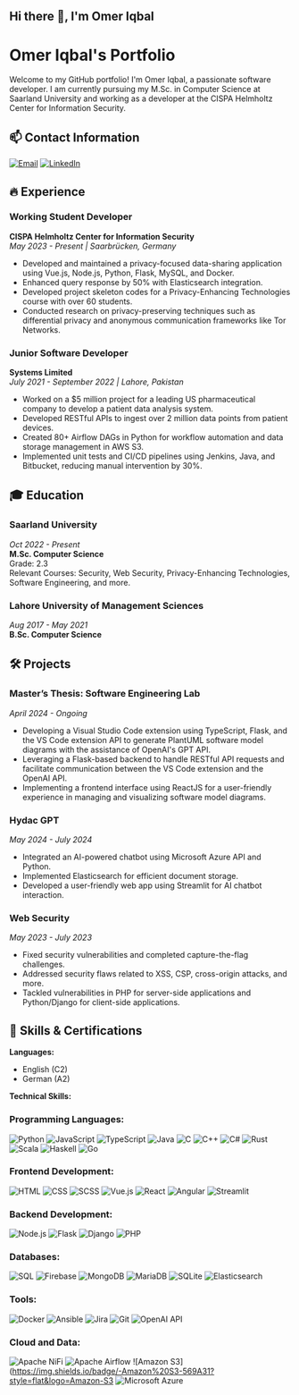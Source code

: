 ## Hi there 👋, I'm Omer Iqbal

<!--
**omer6000/omer6000** is a ✨ _special_ ✨ repository because its `README.md` (this file) appears on your GitHub profile.

Here are some ideas to get you started:

- 🔭 I’m currently working on ...
- 🌱 I’m currently learning ...
- 👯 I’m looking to collaborate on ...
- 🤔 I’m looking for help with ...
- 💬 Ask me about ...
- 📫 How to reach me: ...
- 😄 Pronouns: ...
- ⚡ Fun fact: ...
-->


# Omer Iqbal's Portfolio

Welcome to my GitHub portfolio! I'm Omer Iqbal, a passionate software developer. I am currently pursuing my M.Sc. in Computer Science at Saarland University and working as a developer at the CISPA Helmholtz Center for Information Security.

## 📫 Contact Information

[![Email](https://img.shields.io/badge/-Email-D14836?style=flat&logo=Gmail&logoColor=white)](mailto:omeriqbal7@hotmail.com)
[![LinkedIn](https://img.shields.io/badge/-LinkedIn-0077B5?style=flat&logo=LinkedIn&logoColor=white)](https://www.linkedin.com/in/omer6000)

## 🔥 Experience

### Working Student Developer
**CISPA Helmholtz Center for Information Security**  
*May 2023 - Present | Saarbrücken, Germany*

- Developed and maintained a privacy-focused data-sharing application using Vue.js, Node.js, Python, Flask, MySQL, and Docker.
- Enhanced query response by 50% with Elasticsearch integration.
- Developed project skeleton codes for a Privacy-Enhancing Technologies course with over 60 students.
- Conducted research on privacy-preserving techniques such as differential privacy and anonymous communication frameworks like Tor Networks.

### Junior Software Developer
**Systems Limited**  
*July 2021 - September 2022 | Lahore, Pakistan*

- Worked on a $5 million project for a leading US pharmaceutical company to develop a patient data analysis system.
- Developed RESTful APIs to ingest over 2 million data points from patient devices.
- Created 80+ Airflow DAGs in Python for workflow automation and data storage management in AWS S3.
- Implemented unit tests and CI/CD pipelines using Jenkins, Java, and Bitbucket, reducing manual intervention by 30%.

## 🎓 Education

### Saarland University
*Oct 2022 - Present*  
**M.Sc. Computer Science**  
Grade: 2.3  
Relevant Courses: Security, Web Security, Privacy-Enhancing Technologies, Software Engineering, and more.

### Lahore University of Management Sciences
*Aug 2017 - May 2021*  
**B.Sc. Computer Science**

## 🛠️ Projects

### Master’s Thesis: Software Engineering Lab
*April 2024 - Ongoing*

- Developing a Visual Studio Code extension using TypeScript, Flask, and the VS Code extension API to generate PlantUML software model diagrams with the assistance of OpenAI's GPT API.
- Leveraging a Flask-based backend to handle RESTful API requests and facilitate communication between the VS Code extension and the OpenAI API.
- Implementing a frontend interface using ReactJS for a user-friendly experience in managing and visualizing software model diagrams.

### Hydac GPT
*May 2024 - July 2024*

- Integrated an AI-powered chatbot using Microsoft Azure API and Python.
- Implemented Elasticsearch for efficient document storage.
- Developed a user-friendly web app using Streamlit for AI chatbot interaction.

### Web Security
*May 2023 - July 2023*

- Fixed security vulnerabilities and completed capture-the-flag challenges.
- Addressed security flaws related to XSS, CSP, cross-origin attacks, and more.
- Tackled vulnerabilities in PHP for server-side applications and Python/Django for client-side applications.

## 📜 Skills & Certifications

**Languages:**
- English (C2)
- German (A2)

**Technical Skills:**

### Programming Languages:

![Python](https://img.shields.io/badge/-Python-3776AB?style=flat&logo=Python&logoColor=white)
![JavaScript](https://img.shields.io/badge/-JavaScript-F7DF1E?style=flat&logo=JavaScript&logoColor=black)
![TypeScript](https://img.shields.io/badge/-TypeScript-3178C6?style=flat&logo=TypeScript&logoColor=white)
![Java](https://img.shields.io/badge/-Java-007396?style=flat&logo=Java&logoColor=white)
![C](https://img.shields.io/badge/-C-00599C?style=flat&logo=C&logoColor=white)
![C++](https://img.shields.io/badge/-C++-00599C?style=flat&logo=C%2B%2B&logoColor=white)
![C#](https://img.shields.io/badge/-C%23-239120?style=flat&logo=C-Sharp&logoColor=white)
![Rust](https://img.shields.io/badge/-Rust-000000?style=flat&logo=Rust&logoColor=white)
![Scala](https://img.shields.io/badge/-Scala-DC322F?style=flat&logo=Scala&logoColor=white)
![Haskell](https://img.shields.io/badge/-Haskell-5D4F85?style=flat&logo=Haskell&logoColor=white)
![Go](https://img.shields.io/badge/-Go-00ADD8?style=flat&logo=Go&logoColor=white)

### Frontend Development:

![HTML](https://img.shields.io/badge/-HTML5-E34F26?style=flat&logo=HTML5&logoColor=white)
![CSS](https://img.shields.io/badge/-CSS3-1572B6?style=flat&logo=CSS3&logoColor=white)
![SCSS](https://img.shields.io/badge/-SCSS-CC6699?style=flat&logo=Sass&logoColor=white)
![Vue.js](https://img.shields.io/badge/-Vue.js-4FC08D?style=flat&logo=Vue.js&logoColor=white)
![React](https://img.shields.io/badge/-React-61DAFB?style=flat&logo=React&logoColor=black)
![Angular](https://img.shields.io/badge/-Angular-DD0031?style=flat&logo=Angular&logoColor=white)
![Streamlit](https://img.shields.io/badge/-Streamlit-FF4B4B?style=flat&logo=Streamlit&logoColor=white)

### Backend Development:

![Node.js](https://img.shields.io/badge/-Node.js-339933?style=flat&logo=Node.js&logoColor=white)
![Flask](https://img.shields.io/badge/-Flask-000000?style=flat&logo=Flask&logoColor=white)
![Django](https://img.shields.io/badge/-Django-092E20?style=flat&logo=Django&logoColor=white)
![PHP](https://img.shields.io/badge/-PHP-777BB4?style=flat&logo=PHP&logoColor=white)


### Databases:

![SQL](https://img.shields.io/badge/-SQL-4479A1?style=flat&logo=MySQL&logoColor=white)
![Firebase](https://img.shields.io/badge/-Firebase-FFCA28?style=flat&logo=Firebase&logoColor=black)
![MongoDB](https://img.shields.io/badge/-MongoDB-47A248?style=flat&logo=MongoDB&logoColor=white)
![MariaDB](https://img.shields.io/badge/-MariaDB-003545?style=flat&logo=MariaDB&logoColor=white)
![SQLite](https://img.shields.io/badge/-SQLite-003B57?style=flat&logo=SQLite&logoColor=white)
![Elasticsearch](https://img.shields.io/badge/-Elasticsearch-005571?style=flat&logo=Elasticsearch&logoColor=white)

### Tools:

![Docker](https://img.shields.io/badge/-Docker-2496ED?style=flat&logo=Docker&logoColor=white)
![Ansible](https://img.shields.io/badge/-Ansible-EE0000?style=flat&logo=Ansible&logoColor=white)
![Jira](https://img.shields.io/badge/-Jira-0052CC?style=flat&logo=Jira&logoColor=white)
![Git](https://img.shields.io/badge/-Git-F05032?style=flat&logo=Git&logoColor=white)
![OpenAI API](https://img.shields.io/badge/-OpenAI%20API-412991?style=flat&logo=OpenAI&logoColor=white)

### Cloud and Data:

![Apache NiFi](https://img.shields.io/badge/-Apache%20NiFi-003A63?style=flat&logo=Apache-NiFi&logoColor=white)
![Apache Airflow](https://img.shields.io/badge/-Apache%20Airflow-017CEE?style=flat&logo=Apache-Airflow&logoColor=white)
![Amazon S3](https://img.shields.io/badge/-Amazon%20S3-569A31?style=flat&logo=Amazon-S3
![Microsoft Azure](https://img.shields.io/badge/-Azure-0078D4?style=flat&logo=Microsoft-Azure&logoColor=white)
